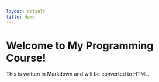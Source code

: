```yaml
---
layout: default
title: Home
---
```


# Welcome to My Programming Course!

This is written in Markdown and will be converted to HTML.
